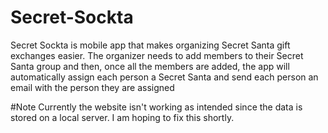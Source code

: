 # Secret-Sockta
Secret Sockta is mobile app that makes organizing Secret Santa gift exchanges easier. The organizer needs to add members to their Secret Santa group and then, once all the members are added, the app will automatically assign each person a Secret Santa and send each person an email with the person they are assigned

#Note
Currently the website isn't working as intended since the data is stored on a local server. I am hoping to fix this shortly.
